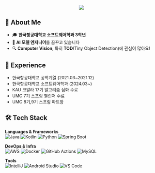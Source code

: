 <div align="center">
  <img src="https://capsule-render.vercel.app/api?type=waving&color=gradient&height=2300&section=header&text=YoungSub's%20GitHub&fontSize=50&fontColor=ffffff" />
</div>

## 🎯 About Me
- 🎓 **한국항공대학교 소프트웨어학과 3학년**
- 💼 **AI 모델 엔지니어**를 꿈꾸고 있습니다
- 🔍 **Computer Vision**, 특히 **TOD**(Tiny Object Detection)에 관심이 많아요!

## 💼 Experience
- 한국항공대학교 공학계열 (2021.03~2021.12)
- 한국항공대학교 소프트웨어학과 (2024.03~)
- KAU 코알라 17기 알고리즘 심화 수료
- UMC 7기 스프링 챌린저 수료
- UMC 8기,9기 스프링 파트장 


## 🛠 Tech Stack
**Languages & Frameworks**  
![Java](https://img.shields.io/badge/Java-007396?style=flat&logo=openjdk&logoColor=white)
![Kotlin](https://img.shields.io/badge/Kotlin-7F52FF?style=flat&logo=kotlin&logoColor=white)
![Python](https://img.shields.io/badge/Python-3776AB?style=flat&logo=python&logoColor=white)
![Spring Boot](https://img.shields.io/badge/SpringBoot-6DB33F?style=flat&logo=springboot&logoColor=white)

**DevOps & Infra**  
![AWS](https://img.shields.io/badge/AWS-232F3E?style=flat&logo=amazonaws&logoColor=white)
![Docker](https://img.shields.io/badge/Docker-2496ED?style=flat&logo=docker&logoColor=white)
![GitHub Actions](https://img.shields.io/badge/GitHub%20Actions-2088FF?style=flat&logo=githubactions&logoColor=white)
![MySQL](https://img.shields.io/badge/MySQL-4479A1?style=flat&logo=mysql&logoColor=white)

**Tools**  
![IntelliJ](https://img.shields.io/badge/IntelliJ_IDEA-000000?style=flat&logo=intellijidea&logoColor=white)
![Android Studio](https://img.shields.io/badge/Android%20Studio-3DDC84?style=flat&logo=androidstudio&logoColor=white)
![VS Code](https://img.shields.io/badge/VS%20Code-007ACC?style=flat&logo=visualstudiocode&logoColor=white)
